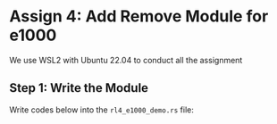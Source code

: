 # Assign 4: Add Remove Module for e1000
We use WSL2 with Ubuntu 22.04 to conduct all the assignment

## Step 1: Write the Module
Write codes below into the `rl4_e1000_demo.rs` file:
